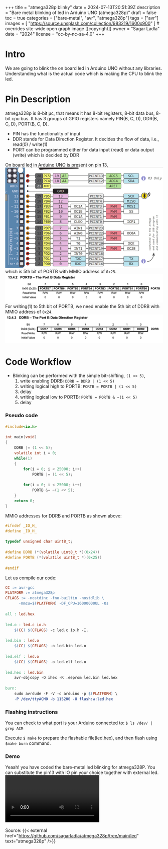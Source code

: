 +++
title = "atmega328p blinky"
date = 2024-07-13T20:51:39Z
description = "Bare metal blinking of led in Arduino UNO (atmega328p)"
draft = false
toc = true
categories = ["bare-metal", "avr", "atmega328p"]
tags = ["avr"]
images = [
  "https://source.unsplash.com/collection/983219/1600x900"
] # overrides site-wide open graph image
[[copyright]]
  owner = "Sagar Ladla"
  date = "2024"
  license = "cc-by-nc-sa-4.0"
+++

# Intro
We are going to blink the on board led in Arduino UNO without any libraries. Understanding what is the actual code which is making the CPU to blink the led.

# Pin Description
atmega328p is 8-bit μc, that means it has 8-bit registers, 8-bit data bus, 8-bit cpu bus. It has 3 groups of GPIO registers namely PIN(B, C, D), DDR(B, C, D), PORT(B, C, D).

- PIN has the functionality of input
- DDR stands for Data Direction Register. It decides the flow of data, i.e., read(0) / write(1)
- PORT can be programmed either for data input (read) or data output (write) which is decided by DDR

On board led in Arduino UNO is present on pin 13,
![Arduino UNO Pin Diagram](./images/e57c56f68189f03145726786306d6a8ca7168571_arduino-uno-pinout-digital-pins-pwm-1.png.webp)
which is 5th bit of PORTB with MMIO address of `0x25`.
![PORTB Register](./images/PORTB.png)
For writing(1) to 5th bit of PORTB, we need enable the 5th bit of DDRB with MMIO address of `0x24`.
![DDRB Register](./images/DDRB.png)

# Code Workflow
- Blinking can be performed with the simple bit-shifting, ```(1 << 5)```,
	1. write enabling DDRB: `DDRB = DDRB | (1 << 5)`
	2. writing logical high to PORTB: `PORTB = PORTB | (1 << 5)`
	3. delay
	4. writing logical low to PORTB: `PORTB = PORTB & ~(1 << 5)`
	5. delay

### Pseudo code
```c
#include<io.h>

int main(void)
{
	DDRB |= (1 << 5);
	volatile int i = 0;
	while(1)
	{
		for(i = 0; i < 25000; i++)
			PORTB |= (1 << 5);

		for(i = 0; i < 25000; i++)
			PORTB &= ~(1 << 5);
	}
	return 0;
}
```
MMIO addresses for DDRB and PORTB as shown above:
```c
#ifndef _IO_H_
#define _IO_H_

typedef unsigned char uint8_t;

#define DDRB (*(volatile uint8_t *)(0x24))
#define PORTB (*(volatile uint8_t *)(0x25))

#endif
```
Let us compile our code:
```Makefile
CC := avr-gcc
PLATFORM := atmega328p
CFLAGS := -nostdinc -fno-builtin -nostdlib \
	  -mmcu=$(PLATFORM) -DF_CPU=16000000UL -Os

all : led.hex

led.o : led.c io.h
	$(CC) $(CFLAGS) -c led.c io.h -I.

led.bin : led.o
	$(CC) $(CFLAGS) -o led.bin led.o

led.elf : led.o
	$(CC) $(CFLAGS) -o led.elf led.o

led.hex : led.bin
	avr-objcopy -O ihex -R .eeprom led.bin led.hex

burn:
	sudo avrdude -F -V -c arduino -p $(PLATFORM) \
	-P /dev/ttyACM0 -b 115200 -U flash:w:led.hex
```

### Flashing instructions
You can check to what port is your Arduino connected to: `$ ls /dev/ | grep ACM`

Execute `$ make` to prepare the flashable file(led.hex), and then flash using `$make burn` command.

### Demo
Yeaah! you have coded the bare-metal led blinking for atmega328P. You can substitute the pin13 with IO pin your choice together with external led.
![demo](./images/20240714_042834.mp4)

Source: {{< external href="https://github.com/sagarladla/atmega328p/tree/main/led" text="atmega328p" />}}
